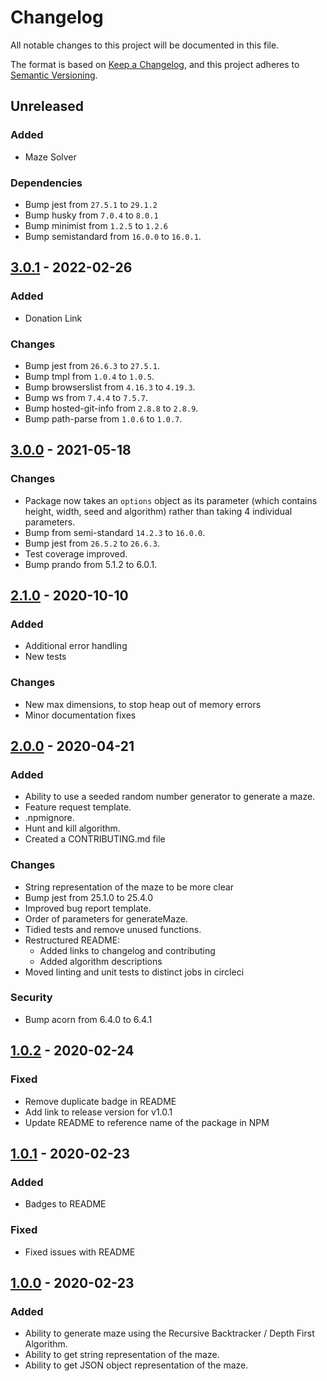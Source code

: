 # Changelog

All notable changes to this project will be documented in this file.

The format is based on [Keep a Changelog](https://keepachangelog.com/en/1.0.0/),
and this project adheres to [Semantic Versioning](https://semver.org/spec/v2.0.0.html).

## Unreleased
### Added
* Maze Solver

### Dependencies
* Bump jest from `27.5.1` to `29.1.2` 
* Bump husky from `7.0.4` to `8.0.1`
* Bump minimist from `1.2.5` to `1.2.6`
* Bump semistandard from `16.0.0` to `16.0.1`.


## [3.0.1] - 2022-02-26
### Added
* Donation Link
### Changes
* Bump jest from `26.6.3` to `27.5.1`.
* Bump tmpl from `1.0.4` to `1.0.5`.
* Bump browserslist from `4.16.3` to `4.19.3`.
* Bump ws from `7.4.4` to `7.5.7`.
* Bump hosted-git-info from `2.8.8` to `2.8.9`.
* Bump path-parse from `1.0.6` to `1.0.7`.

## [3.0.0] - 2021-05-18
### Changes
* Package now takes an `options` object as its parameter (which contains height, width, seed and algorithm) rather than taking 4 individual parameters.
* Bump from semi-standard `14.2.3` to `16.0.0`.
* Bump jest from `26.5.2` to `26.6.3`.
* Test coverage improved.
* Bump prando from 5.1.2 to 6.0.1. 

## [2.1.0] - 2020-10-10
### Added
* Additional error handling
* New tests

### Changes
* New max dimensions, to stop heap out of memory errors
* Minor documentation fixes

## [2.0.0] - 2020-04-21
### Added
* Ability to use a seeded random number generator to generate a maze.
* Feature request template.
* .npmignore.
* Hunt and kill algorithm.
* Created a CONTRIBUTING.md file

### Changes
* String representation of the maze to be more clear
* Bump jest from 25.1.0 to 25.4.0
* Improved bug report template.
* Order of parameters for generateMaze.
* Tidied tests and remove unused functions.
* Restructured README:
    * Added links to changelog and contributing
    * Added algorithm descriptions
* Moved linting and unit tests to distinct jobs in circleci

### Security 
* Bump acorn from 6.4.0 to 6.4.1 

## [1.0.2] - 2020-02-24
### Fixed
* Remove duplicate badge in README
* Add link to release version for v1.0.1
* Update README to reference name of the package in NPM

## [1.0.1] - 2020-02-23
### Added
* Badges to README

### Fixed
* Fixed issues with README

## [1.0.0] - 2020-02-23

### Added
* Ability to generate maze using the Recursive Backtracker / Depth First Algorithm.
* Ability to get string representation of the maze.
* Ability to get JSON object representation of the maze.

[1.0.0]: https://github.com/jringram/maze-gen/releases/tag/v1.0.0
[1.0.1]: https://github.com/jringram/maze-gen/releases/tag/v1.0.1
[1.0.2]: https://github.com/jringram/maze-gen/releases/tag/v1.0.2
[2.0.0]: https://github.com/jringram/maze-gen/releases/tag/v2.0.0
[2.1.0]: https://github.com/jringram/maze-gen/releases/tag/v2.1.0
[3.0.0]: https://github.com/jringram/maze-gen/releases/tag/v3.0.0
[3.0.1]: https://github.com/jringram/maze-gen/releases/tag/v3.0.1